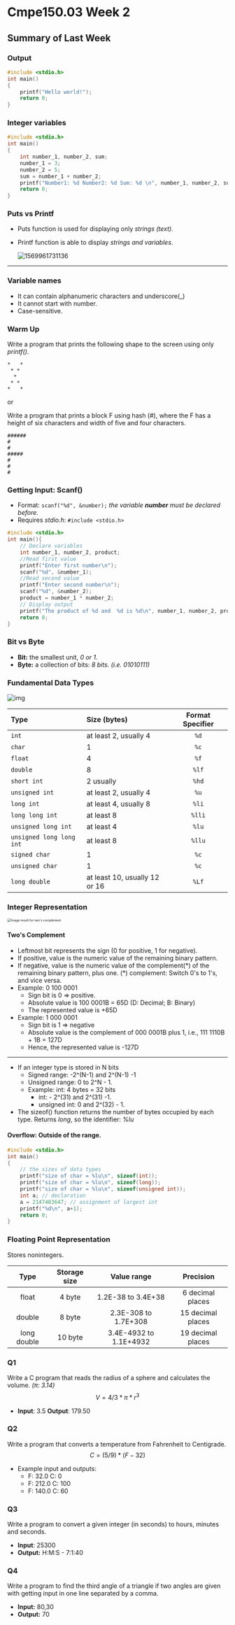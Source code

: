 # Cmpe150.03 Week 2

## Summary of Last Week

### Output

```c 
#include <stdio.h>
int main()
{
    printf("Hello world!");
	return 0;    
}
```

### Integer variables

```c 
#include <stdio.h>
int main()
{
    int number_1, number_2, sum;
    number_1 = 3;
    number_2 = 5;
    sum = number_1 + number_2;
    printf("Number1: %d Number2: %d Sum: %d \n", number_1, number_2, sum);
	return 0;    
}
```

### Puts vs Printf

* Puts function is used for displaying only *strings (text).*

* Printf function is able to display *strings and variables*.

  ![1569961731136](C:\Users\gokce\AppData\Roaming\Typora\typora-user-images\1569961731136.png)

  

------

### Variable names

* It can contain alphanumeric characters and underscore(_)
* It cannot start with number.
* Case-sensitive.

###  Warm Up

Write a program that prints the following shape to the screen using only *printf()*.

```
*   *  
 * *   
  *    
 * *   
*   *  
```

or 

Write a  program that prints a block F using hash (#), where the F has a height of six characters and width of five and four characters.

```
######
#
#
#####
#
#
#
```

### Getting Input: Scanf()

* Format: ```scanf("%d", &number);```  *the variable **number** must be declared before.*
* Requires  *stdio.h*: ```#include <stdio.h>```

```c
#include <stdio.h>
int main(){
    // Declare variables
    int number_1, number_2, product;
    //Read first value
    printf("Enter first number\n");
    scanf("%d", &number_1);
    //Read second value
    printf("Enter second number\n");
    scanf("%d", &number_2);
    product = number_1 * number_2;
    // Display output
    printf("The product of %d and  %d is %d\n", number_1, number_2, product);
    return 0;
}
```

### Bit vs Byte

* **Bit:** the smallest unit, *0 or 1*.
* **Byte:** a collection of bits: *8 bits.* *(i.e. 01010111)* 

### Fundamental Data Types

![img](https://qph.fs.quoracdn.net/main-qimg-7852cd4b11648b9ec8029a5df338bc2b)



| Type                     | Size (bytes)                  | Format Specifier |
| :----------------------- | :---------------------------- | :--------------: |
| `int`                    | at least 2, usually 4         |       `%d`       |
| `char`                   | 1                             |       `%c`       |
| `float`                  | 4                             |       `%f`       |
| `double`                 | 8                             |      `%lf`       |
| `short int`              | 2 usually                     |      `%hd`       |
| `unsigned int`           | at least 2, usually 4         |       `%u`       |
| `long int`               | at least 4, usually 8         |      `%li`       |
| `long long int`          | at least 8                    |      `%lli`      |
| `unsigned long int`      | at least 4                    |      `%lu`       |
| `unsigned long long int` | at least 8                    |      `%llu`      |
| `signed char`            | 1                             |       `%c`       |
| `unsigned char`          | 1                             |       `%c`       |
| `long double`            | at least 10, usually 12 or 16 |      `%Lf`       |

### Integer Representation

<img src="https://www.allaboutcircuits.com/uploads/articles/TwoComplementCircleV2.jpg" alt="Image result for two's complement" style="zoom: 50%;" />

#### Two's Complement

* Leftmost bit represents the sign (0 for positive, 1 for negative).
* If positive, value is the numeric value of the remaining binary pattern.
* If negative, value is the numeric value of the complement(\*) of the remaining binary pattern, plus one. (*) complement: Switch 0's to 1's, and vice versa.
* Example: 0 100 0001
  * Sign bit is 0 ⇒ positive.
  * Absolute value is 100 0001B = 65D (D: Decimal; B: Binary)
  * The represented value is +65D
* Example: 1 000 0001
  * Sign bit is 1 ⇒ negative
  * Absolute value is the complement of 000 0001B plus 1, i.e., 111 1110B + 1B = 127D
  * Hence, the represented value is -127D

------

* If an integer type is stored in N bits
  * Signed range: -2^(N-1) and 2^(N-1) -1
  * Unsigned range: 0 to 2^N - 1.
  * Example: int: 4 bytes = 32 bits
    * int: - 2^(31) and 2^(31) -1.
    * unsigned int: 0 and 2^(32) - 1.
* The sizeof() function returns the number of bytes occupied by each type. Returns *long*, so the identifier: *%lu*

#### Overflow: Outside of the range.

```c 
#include <stdio.h>
int main()
{
    // the sizes of data types
    printf("size of char = %lu\n", sizeof(int));
    printf("size of char = %lu\n", sizeof(long));
    printf("size of char = %lu\n", sizeof(unsigned int));
    int a; // declaration
    a = 2147483647; // assignment of largest int
    printf("%d\n", a+1);
    return 0;
}
```

### Floating Point Representation

Stores nonintegers. 

|    Type     | Storage size |      Value range       |     Precision     |
| :---------: | :----------: | :--------------------: | :---------------: |
|    float    |    4 byte    |   1.2E-38 to 3.4E+38   | 6 decimal places  |
|   double    |    8 byte    |  2.3E-308 to 1.7E+308  | 15 decimal places |
| long double |   10 byte    | 3.4E-4932 to 1.1E+4932 | 19 decimal places |

### Q1

Write a C program that reads the radius of a sphere and calculates the volume. *(π: 3.14)*
$$
V = 4/3*π*r^3
$$


* **Input**: 3.5 **Output**: 179.50



### Q2

Write a program that converts a temperature from  Fahrenheit to Centigrade.
$$
C = (5/9) * (F - 32)
$$


* Example input and outputs: 
  * F: 32.0 	C: 0
  * F: 212.0   C: 100
  * F: 140.0   C: 60 

### Q3

 Write a program to convert a given integer (in seconds) to hours, minutes and seconds.

* **Input**: 25300                                                   
* **Output:** H:M:S - 7:1:40

### Q4

Write a program to find the third angle of a triangle if two angles are given with getting input in one line separated by a comma.

* **Input:** 80,30
* **Output:** 70